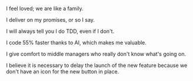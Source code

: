 I feel loved; we are like a family.

I deliver on my promises, or so I say.

I will always tell you I do TDD, even if I don't.

I code 55% faster thanks to AI, which makes me valuable.

I give comfort to middle managers who really don't know what's going on.

I believe it is necessary to delay the launch of the new feature because we don't have an icon for the new button in place.

